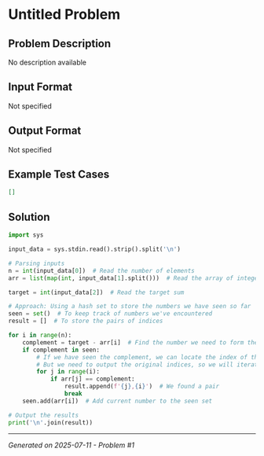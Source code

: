 # Untitled Problem

## Problem Description
No description available

## Input Format
Not specified

## Output Format
Not specified

## Example Test Cases
```json
[]
```

## Solution
```python
import sys

input_data = sys.stdin.read().strip().split('\n')

# Parsing inputs
n = int(input_data[0])  # Read the number of elements
arr = list(map(int, input_data[1].split()))  # Read the array of integers

target = int(input_data[2])  # Read the target sum

# Approach: Using a hash set to store the numbers we have seen so far
seen = set()  # To keep track of numbers we've encountered
result = []  # To store the pairs of indices

for i in range(n):
    complement = target - arr[i]  # Find the number we need to form the target sum
    if complement in seen:
        # If we have seen the complement, we can locate the index of that complement
        # But we need to output the original indices, so we will iterate again to find it
        for j in range(i):
            if arr[j] == complement:
                result.append(f'{j},{i}')  # We found a pair
                break
    seen.add(arr[i])  # Add current number to the seen set

# Output the results
print('\n'.join(result))
```

---
*Generated on 2025-07-11 - Problem #1*